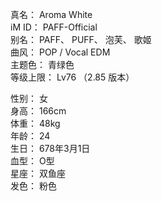 真名： Aroma White  
iM ID： PAFF-Official  
别名： PAFF、 PUFF、 泡芙、 歌姬  
曲风： POP / Vocal EDM  
主题色： 青绿色  
等级上限： Lv76 （2.85 版本）

性别： 女  
身高： 166cm  
体重： 48kg  
年龄： 24  
生日： 678年3月1日  
血型： O型  
星座： 双鱼座  
发色： 粉色